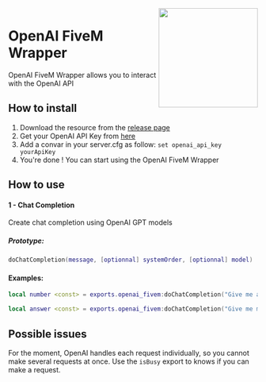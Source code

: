 <img align="right" src="https://blog.h2a.lu/wp-content/uploads/2023/02/openai-avatar.png" height="200" width="200">

# OpenAI FiveM Wrapper

OpenAI FiveM Wrapper allows you to interact with the OpenAI API

## How to install

1. Download the resource from the [release page](https://github.com/pablo-1610/openai_fivem/releases)
2. Get your OpenAI API Key from [here](https://platform.openai.com/account/api-keys)
3. Add a convar in your server.cfg as follow: `set openai_api_key yourApiKey`
4. You're done ! You can start using the OpenAI FiveM Wrapper

## How to use

#### 1 - Chat Completion

Create chat completion using OpenAI GPT models

##### Prototype:

```lua
doChatCompletion(message, [optionnal] systemOrder, [optionnal] model)
```

#### Examples:

```lua
local number <const> = exports.openai_fivem:doChatCompletion("Give me a number between 1 and 5")
```
```lua
local answer <const> = exports.openai_fivem:doChatCompletion("Give me my money!!", "You are a police officer NPC in a video game", "gpt-4")
```

## Possible issues

For the moment, OpenAI handles each request individually, so you cannot make several requests at once. Use the `isBusy` export to knows if you can make a request.


